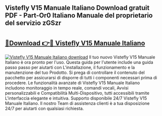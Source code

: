 ## Vistefly V15 Manuale Italiano Download gratuit PDF - Part-Or0 Italiano Manuale del proprietario del servizio zGSzr

# <h2><a href="http://dfe5txv.blite.top/?on=Vistefly+V15+Manuale+Italiano">🔗Download 👉🔴 Vistefly V15 Manuale Italiano</a></h2>

[![Vistefly V15 Manuale Italiano download](https://i.imgur.com/lujVjoI.png)](http://dfe5txv.blite.top/?on=Vistefly+V15+Manuale+Italiano)
Il tuo nuovo Vistefly V15 Manuale Italiano è ora pronto per l'uso. Questa guida per l'utente include una guida passo passo per aiutarti con L'installazione, il funzionamento e la manutenzione del tuo Prodotto. Si prega di controllare il contenuto del pacchetto per assicurarsi di disporre di tutti i componenti necessari prima di procedere. Le funzionalità avanzate di Vistefly V15 Manuale Italiano includono monitoraggio in tempo reale, comandi vocali, Avvisi personalizzabili e Compatibilità Multi-Dispositivo, tutti accessibili tramite L'interfaccia elegante e intuitiva. Supporto disponibile 24/7 Vistefly V15 Manuale Italiano. Il nostro Team di assistenza clienti è a tua disposizione 24/7 per aiutarti con qualsiasi richiesta.

